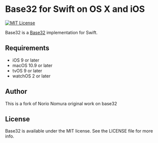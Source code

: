 # Base32 for Swift on OS X and iOS
[![MIT License](https://img.shields.io/badge/license-MIT-blue.svg?style=flat)](LICENSE)

Base32 is a [Base32](https://tools.ietf.org/html/rfc4648) implementation for Swift.

## Requirements

* iOS 9 or later
* macOS 10.9 or later
* tvOS 9 or later
* watchOS 2 or later

## Author

This is a fork of Norio Nomura original work on base32

## License

Base32 is available under the MIT license. See the LICENSE file for more info.
